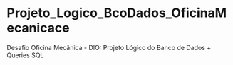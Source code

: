 # Projeto_Logico_BcoDados_OficinaMecanicace
Desafio Oficina Mecânica - DIO: Projeto Lógico do Banco de Dados + Queries SQL
